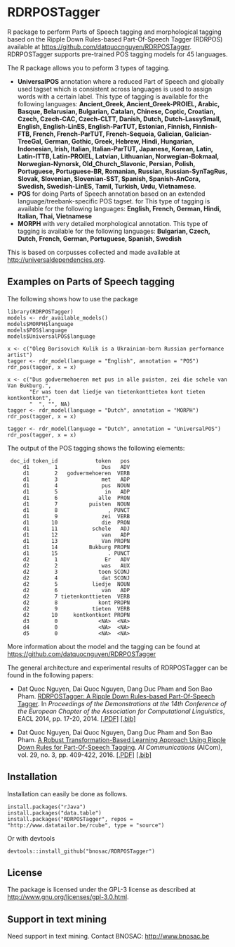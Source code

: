 # RDRPOSTagger

R package to perform Parts of Speech tagging and morphological tagging based on the Ripple Down Rules-based Part-Of-Speech Tagger (RDRPOS) available at https://github.com/datquocnguyen/RDRPOSTagger. RDRPOSTagger supports pre-trained POS tagging models for 45 languages.

The R package allows you to peform 3 types of tagging. 

- **UniversalPOS** annotation where a reduced Part of Speech and globally used tagset which is consistent across languages is used to assign words with a certain label. This type of tagging is available for the following languages: **Ancient_Greek, Ancient_Greek-PROIEL, Arabic, Basque, Belarusian, Bulgarian, Catalan, Chinese, Coptic, Croatian, Czech, Czech-CAC, Czech-CLTT, Danish, Dutch, Dutch-LassySmall, English, English-LinES, English-ParTUT, Estonian, Finnish, Finnish-FTB, French, French-ParTUT, French-Sequoia, Galician, Galician-TreeGal, German, Gothic, Greek, Hebrew, Hindi, Hungarian, Indonesian, Irish, Italian, Italian-ParTUT, Japanese, Korean, Latin, Latin-ITTB, Latin-PROIEL, Latvian, Lithuanian, Norwegian-Bokmaal, Norwegian-Nynorsk, Old_Church_Slavonic, Persian, Polish, Portuguese, Portuguese-BR, Romanian, Russian, Russian-SynTagRus, Slovak, Slovenian, Slovenian-SST, Spanish, Spanish-AnCora, Swedish, Swedish-LinES, Tamil, Turkish, Urdu, Vietnamese**. 
- **POS** for doing Parts of Speech annotation based on an extended language/treebank-specific POS tagset. for This type of tagging is available for the following languages: **English, French, German, Hindi, Italian, Thai, Vietnamese**
- **MORPH** with very detailed morphological annotation. This type of tagging is available for the following languages: **Bulgarian, Czech, Dutch, French, German, Portuguese, Spanish, Swedish**

This is based on corpusses collected and made available at http://universaldependencies.org.

## Examples on Parts of Speech tagging

The following shows how to use the package

```()
library(RDRPOSTagger)
models <- rdr_available_models()
models$MORPH$language
models$POS$language
models$UniversalPOS$language

x <- c("Oleg Borisovich Kulik is a Ukrainian-born Russian performance artist")
tagger <- rdr_model(language = "English", annotation = "POS")
rdr_pos(tagger, x = x)

x <- c("Dus godvermehoeren met pus in alle puisten, zei die schele van Van Bukburg.", 
       "Er was toen dat liedje van tietenkonttieten kont tieten kontkontkont",
       "  ", "", NA)
tagger <- rdr_model(language = "Dutch", annotation = "MORPH")
rdr_pos(tagger, x = x)

tagger <- rdr_model(language = "Dutch", annotation = "UniversalPOS")
rdr_pos(tagger, x = x)
```

The output of the POS tagging shows the following elements:
```
 doc_id token_id            token   pos
     d1        1              Dus   ADV
     d1        2   godvermehoeren  VERB
     d1        3              met   ADP
     d1        4              pus  NOUN
     d1        5               in   ADP
     d1        6             alle  PRON
     d1        7          puisten  NOUN
     d1        8                , PUNCT
     d1        9              zei  VERB
     d1       10              die  PRON
     d1       11           schele   ADJ
     d1       12              van   ADP
     d1       13              Van PROPN
     d1       14          Bukburg PROPN
     d1       15                . PUNCT
     d2        1               Er   ADV
     d2        2              was   AUX
     d2        3             toen SCONJ
     d2        4              dat SCONJ
     d2        5           liedje  NOUN
     d2        6              van   ADP
     d2        7 tietenkonttieten  VERB
     d2        8             kont PROPN
     d2        9           tieten  VERB
     d2       10     kontkontkont PROPN
     d3        0             <NA>  <NA>
     d4        0             <NA>  <NA>
     d5        0             <NA>  <NA>
```

More information about the model and the tagging can be found at https://github.com/datquocnguyen/RDRPOSTagger

The general architecture and experimental results of RDRPOSTagger can be found in the following papers:

- Dat Quoc Nguyen, Dai Quoc Nguyen, Dang Duc Pham and Son Bao Pham. [RDRPOSTagger: A Ripple Down Rules-based Part-Of-Speech Tagger](http://www.aclweb.org/anthology/E14-2005). In *Proceedings of the Demonstrations at the 14th Conference of the European Chapter of the Association for Computational Linguistics*, EACL 2014, pp. 17-20, 2014. [[.PDF]](http://www.aclweb.org/anthology/E14-2005) [[.bib]](http://www.aclweb.org/anthology/E14-2005.bib)

- Dat Quoc Nguyen, Dai Quoc Nguyen, Dang Duc Pham and Son Bao Pham. [A Robust Transformation-Based Learning Approach Using Ripple Down Rules for Part-Of-Speech Tagging](http://content.iospress.com/articles/ai-communications/aic698). *AI Communications* (AICom), vol. 29, no. 3, pp. 409-422, 2016. [[.PDF]](http://arxiv.org/pdf/1412.4021.pdf) [[.bib]](http://rdrpostagger.sourceforge.net/AICom.bib)


## Installation

Installation can easily be done as follows.

```
install.packages("rJava")
install.packages("data.table")
install.packages("RDRPOSTagger", repos = "http://www.datatailor.be/rcube", type = "source")
```

Or with devtools

```
devtools::install_github("bnosac/RDRPOSTagger")
```

## License

The package is licensed under the GPL-3 license as described at http://www.gnu.org/licenses/gpl-3.0.html.



## Support in text mining

Need support in text mining. 
Contact BNOSAC: http://www.bnosac.be
